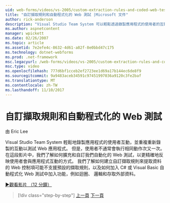 ```yaml
---
uid: web-forms/videos/vs-2005/custom-extraction-rules-and-coded-web-tests
title: "自訂擷取規則和自動程式化的 Web 測試 |Microsoft 文件"
author: rick-anderson
description: "Visual Studio Team System 可以輕鬆透過錄製應用程式的使用者的互動和重複重新執行於重新測試 Web 應用程式..."
ms.author: aspnetcontent
manager: wpickett
ms.date: 02/26/2007
ms.topic: article
ms.assetid: 7e2efe4c-8632-4d61-a82f-8e0bbd47c175
ms.technology: dotnet-webforms
ms.prod: .net-framework
msc.legacyurl: /web-forms/videos/vs-2005/custom-extraction-rules-and-coded-web-tests
msc.type: video
ms.openlocfilehash: 777d6bf1cceb2ef2723ee1d69a17b144ec6de8f9
ms.sourcegitcommit: 9a9483aceb34591c97451997036a9120c3fe2baf
ms.translationtype: MT
ms.contentlocale: zh-TW
ms.lasthandoff: 11/10/2017
---
```

<a name="custom-extraction-rules-and-coded-web-tests"></a>自訂擷取規則和自動程式化的 Web 測試
====================
由 Eric Lee

Visual Studio Team System 輕鬆地錄製應用程式的使用者互動，並重複重新錄製的互動以測試 Web 應用程式。 但是，使用者不通常會執行相同動作次又一次。 在這段影片中，我們了解如何擴充和自訂我們自動化的 Web 測試，以更精確地反映使用者會與應用程式互動的方式。 我們了解如何建立自訂擷取規則來提取資料的 Web 控制項可能不支援預設的擷取規則，以及如何加入 C# 或 Visual Basic 自動程式化 Web 測試中加入功能，例如迴圈、 邏輯和存取外部資料。

[&#9654;觀看影片 （12 分鐘）](https://channel9.msdn.com/Blogs/ASP-NET-Site-Videos/custom-extraction-rules-and-coded-web-tests)

>[!div class="step-by-step"]
[上一頁](code-coverage-of-automated-tests.md)
[下一頁](the-effects-of-caching.md)
